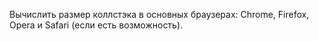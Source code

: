 Вычислить размер коллстэка в основных браузерах: Chrome, Firefox, Opera и Safari (если есть возможность).
